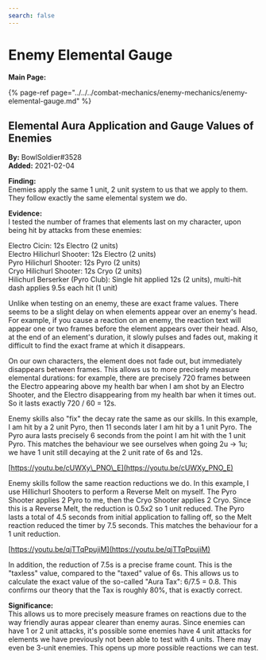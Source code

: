 ```yaml
---
search: false
---
```


# Enemy Elemental Gauge

**Main Page:**

{% page-ref page="../../../combat-mechanics/enemy-mechanics/enemy-elemental-gauge.md" %}

## Elemental Aura Application and Gauge Values of Enemies

**By:** BowlSoldier\#3528  
**Added:** 2021-02-04

**Finding:**  
Enemies apply the same 1 unit, 2 unit system to us that we apply to them. They follow exactly the same elemental system we do.

**Evidence:**  
I tested the number of frames that elements last on my character, upon being hit by attacks from these enemies:

Electro Cicin: 12s Electro \(2 units\)  
Electro Hilichurl Shooter: 12s Electro \(2 units\)  
Pyro Hilichurl Shooter: 12s Pyro \(2 units\)  
Cryo Hilichurl Shooter: 12s Cryo \(2 units\)  
Hilichurl Berserker \(Pyro Club\): Single hit applied 12s \(2 units\), multi-hit dash applies 9.5s each hit \(1 unit\)

Unlike when testing on an enemy, these are exact frame values. There seems to be a slight delay on when elements appear over an enemy's head. For example, if you cause a reaction on an enemy, the reaction text will appear one or two frames before the element appears over their head. Also, at the end of an element's duration, it slowly pulses and fades out, making it difficult to find the exact frame at which it disappears.

On our own characters, the element does not fade out, but immediately disappears between frames. This allows us to more precisely measure elemental durations: for example, there are precisely 720 frames between the Electro appearing above my health bar when I am shot by an Electro Shooter, and the Electro disappearing from my health bar when it times out. So it lasts exactly 720 / 60 = 12s.

Enemy skills also "fix" the decay rate the same as our skills. In this example, I am hit by a 2 unit Pyro, then 11 seconds later I am hit by a 1 unit Pyro. The Pyro aura lasts precisely 6 seconds from the point I am hit with the 1 unit Pyro. This matches the behaviour we see ourselves when going 2u -&gt; 1u; we have 1 unit still decaying at the 2 unit rate of 6s and 12s.[ ](https://youtu.be/cUWXy_PNO_E)

[https://youtu.be/cUWXy\_PNO\_E](https://youtu.be/cUWXy_PNO_E)

Enemy skills follow the same reaction reductions we do. In this example, I use Hillichurl Shooters to perform a Reverse Melt on myself. The Pyro Shooter applies 2 Pyro to me, then the Cryo Shooter applies 2 Cryo. Since this is a Reverse Melt, the reduction is 0.5x2 so 1 unit reduced. The Pyro lasts a total of 4.5 seconds from initial application to falling off, so the Melt reaction reduced the timer by 7.5 seconds. This matches the behaviour for a 1 unit reduction.

[https://youtu.be/qjTTqPpujiM](https://youtu.be/qjTTqPpujiM)

In addition, the reduction of 7.5s is a precise frame count. This is the "taxless" value, compared to the "taxed" value of 6s. This allows us to calculate the exact value of the so-called "Aura Tax": 6/7.5 = 0.8. This confirms our theory that the Tax is roughly 80%, that is exactly correct.

**Significance:**  
This allows us to more precisely measure frames on reactions due to the way friendly auras appear clearer than enemy auras. Since enemies can have 1 or 2 unit attacks, it's possible some enemies have 4 unit attacks for elements we have previously not been able to test with 4 units. There may even be 3-unit enemies. This opens up more possible reactions we can test.

